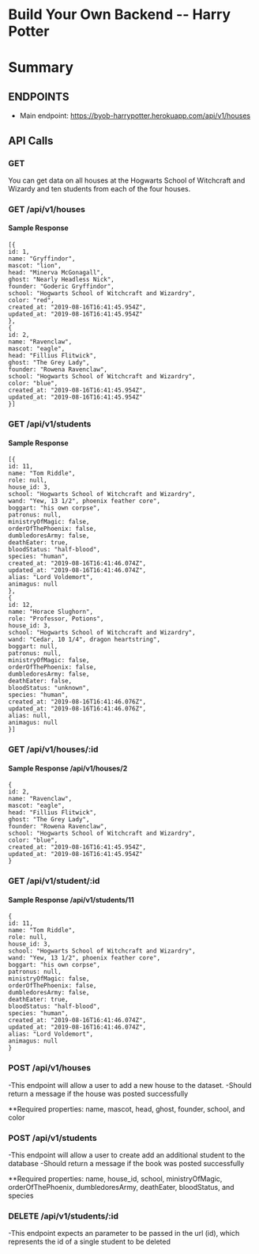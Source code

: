 # Build Your Own Backend -- Harry Potter

# Summary


## ENDPOINTS

- Main endpoint: https://byob-harrypotter.herokuapp.com/api/v1/houses

## API Calls

### GET

You can get data on all houses at the Hogwarts School of Witchcraft and Wizardy and ten students from each of the four houses.

### GET /api/v1/houses

#### Sample Response

```
[{
id: 1,
name: "Gryffindor",
mascot: "lion",
head: "Minerva McGonagall",
ghost: "Nearly Headless Nick",
founder: "Goderic Gryffindor",
school: "Hogwarts School of Witchcraft and Wizardry",
color: "red",
created_at: "2019-08-16T16:41:45.954Z",
updated_at: "2019-08-16T16:41:45.954Z"
},
{
id: 2,
name: "Ravenclaw",
mascot: "eagle",
head: "Fillius Flitwick",
ghost: "The Grey Lady",
founder: "Rowena Ravenclaw",
school: "Hogwarts School of Witchcraft and Wizardry",
color: "blue",
created_at: "2019-08-16T16:41:45.954Z",
updated_at: "2019-08-16T16:41:45.954Z"
}]
```

### GET /api/v1/students

#### Sample Response

```
[{
id: 11,
name: "Tom Riddle",
role: null,
house_id: 3,
school: "Hogwarts School of Witchcraft and Wizardry",
wand: "Yew, 13 1/2", phoenix feather core",
boggart: "his own corpse",
patronus: null,
ministryOfMagic: false,
orderOfThePhoenix: false,
dumbledoresArmy: false,
deathEater: true,
bloodStatus: "half-blood",
species: "human",
created_at: "2019-08-16T16:41:46.074Z",
updated_at: "2019-08-16T16:41:46.074Z",
alias: "Lord Voldemort",
animagus: null
},
{
id: 12,
name: "Horace Slughorn",
role: "Professor, Potions",
house_id: 3,
school: "Hogwarts School of Witchcraft and Wizardry",
wand: "Cedar, 10 1/4", dragon heartstring",
boggart: null,
patronus: null,
ministryOfMagic: false,
orderOfThePhoenix: false,
dumbledoresArmy: false,
deathEater: false,
bloodStatus: "unknown",
species: "human",
created_at: "2019-08-16T16:41:46.076Z",
updated_at: "2019-08-16T16:41:46.076Z",
alias: null,
animagus: null
}]
```

### GET /api/v1/houses/:id

#### Sample Response /api/v1/houses/2

```
{
id: 2,
name: "Ravenclaw",
mascot: "eagle",
head: "Fillius Flitwick",
ghost: "The Grey Lady",
founder: "Rowena Ravenclaw",
school: "Hogwarts School of Witchcraft and Wizardry",
color: "blue",
created_at: "2019-08-16T16:41:45.954Z",
updated_at: "2019-08-16T16:41:45.954Z"
}
```

### GET /api/v1/student/:id

#### Sample Response /api/v1/students/11

```
{
id: 11,
name: "Tom Riddle",
role: null,
house_id: 3,
school: "Hogwarts School of Witchcraft and Wizardry",
wand: "Yew, 13 1/2", phoenix feather core",
boggart: "his own corpse",
patronus: null,
ministryOfMagic: false,
orderOfThePhoenix: false,
dumbledoresArmy: false,
deathEater: true,
bloodStatus: "half-blood",
species: "human",
created_at: "2019-08-16T16:41:46.074Z",
updated_at: "2019-08-16T16:41:46.074Z",
alias: "Lord Voldemort",
animagus: null
}
```


### POST /api/v1/houses
-This endpoint will allow a user to add a new house to the dataset.
-Should return a message if the house was posted successfully

**Required properties: name, mascot, head, ghost, founder, school, and color

### POST /api/v1/students
-This endpoint will allow a user to create add an additional student to the database
-Should return a message if the book was posted successfully

**Required properties: name, house_id, school, ministryOfMagic, orderOfThePhoenix, dumbledoresArmy, deathEater, bloodStatus, and species


### DELETE /api/v1/students/:id
-This endpoint expects an parameter to be passed in the url (id), which represents the id of a single student to be deleted
